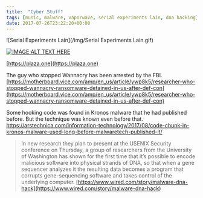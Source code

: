 ```yaml
---
title:  "Cyber Stuff"
tags: [music, malware, vaporwave, serial experiments lain, dna hacking]
date: 2017-07-26T23:22:20+00:00
---
```


![Serial Experiments Lain](/img/Serial Experiments Lain.gif)

[![IMAGE ALT TEXT HERE](https://img.youtube.com/vi/Ki-fATpXa00/0.jpg)](https://www.youtube.com/watch?v=Ki-fATpXa00)

[https://plaza.one](https://plaza.one)

The guy who stopped Wannacry has been arrested by the FBI.
[https://motherboard.vice.com/amp/en_us/article/ywp8k5/researcher-who-stopped-wannacry-ransomware-detained-in-us-after-def-con](https://motherboard.vice.com/amp/en_us/article/ywp8k5/researcher-who-stopped-wannacry-ransomware-detained-in-us-after-def-con)

Some hooking code was found in Kronos malware that he had published before. But the technique was known even before that.
https://arstechnica.com/information-technology/2017/08/code-chunk-in-kronos-malware-used-long-before-malwaretech-published-it/

> In new research they plan to present at the USENIX Security conference on Thursday, a group of researchers from the University of Washington has shown for the first time that it’s possible to encode malicious software into physical strands of DNA, so that when a gene sequencer analyzes it the resulting data becomes a program that corrupts gene-sequencing software and takes control of the underlying computer.
[https://www.wired.com/story/malware-dna-hack](https://www.wired.com/story/malware-dna-hack)
